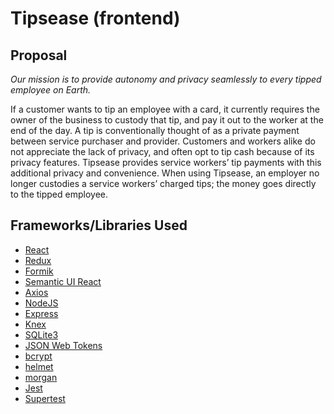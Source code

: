 # Tipsease (frontend)

## Proposal

_Our mission is to provide autonomy  and privacy seamlessly to every tipped employee on Earth._

If a customer wants to tip an employee with a card, it currently requires the owner of the business to custody that tip, and pay it out to the worker at the end of the day. A tip is conventionally thought of as a private payment between service purchaser and provider. Customers and workers alike do not appreciate the lack of privacy, and often opt to tip cash because of its privacy features. Tipsease provides service workers’ tip payments with this additional privacy and convenience. When using Tipsease, an employer no longer custodies a service workers’ charged tips; the money goes directly to the tipped employee.

## Frameworks/Libraries Used

- [React](https://reactjs.org/) 
- [Redux](https://redux.js.org/)
- [Formik](https://jaredpalmer.com/formik/)
- [Semantic UI React](https://react.semantic-ui.com/)
- [Axios](https://github.com/axios/axios)
- [NodeJS](https://nodejs.org/en/)
- [Express](https://expressjs.com/)
- [Knex](http://knexjs.org/)
- [SQLite3](https://www.sqlite.org/index.html)
- [JSON Web Tokens](https://www.npmjs.com/package/jsonwebtoken)
- [bcrypt](https://www.npmjs.com/package/bcrypt)
- [helmet](https://www.npmjs.com/package/helmet)
- [morgan](https://www.npmjs.com/package/morgan)
- [Jest](https://jestjs.io/)
- [Supertest](https://www.npmjs.com/package/supertest)